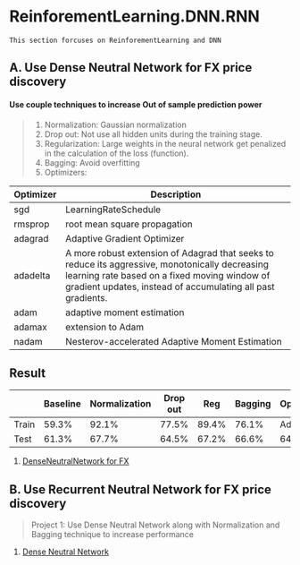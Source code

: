 # ReinforementLearning.DNN.RNN
```
This section forcuses on ReinforementLearning and DNN 
```
## A. Use Dense Neutral Network for FX price discovery
#### Use couple techniques to increase Out of sample prediction power
> 1. Normalization: Gaussian normalization
> 2. Drop out: Not use all hidden units during the training stage.
> 3. Regularization: Large weights in the neural network get penalized in the calculation of the loss (function).
> 4. Bagging: Avoid overfitting
> 5. Optimizers: 

| Optimizer   | Description               |
| ----------- | ------------------------- |
| sgd         | LearningRateSchedule      |
| rmsprop     | root mean square propagation        |
| adagrad     | Adaptive Gradient Optimizer        |
| adadelta    | A more robust extension of Adagrad that seeks to reduce its aggressive, monotonically decreasing learning rate based on a fixed moving window of gradient updates, instead of accumulating all past gradients.        |
| adam    | adaptive moment estimation        |
| adamax    | extension to Adam         |
| nadam    | Nesterov-accelerated Adaptive Moment Estimation        |

## Result

|       | Baseline| Normalization|Drop out| Reg| Bagging| Optimizer|
| ----- | -------- |------------|--------|----------|----------|------|
| Train      | 59.3% | 92.1% | 77.5% | 89.4% | 76.1% | Adam
| Test   | 61.3% |67.7%|64.5%|67.2% |66.6%| 64.7%|

1. [DenseNeutralNetwork for FX](HierarchicalRiskParity.ipynb)

## B. Use Recurrent Neutral Network for FX price discovery
> Project 1: Use Dense Neutral Network along with Normalization and Bagging technique to increase performance 
1. [Dense Neutral Network](Proj1_DNN_FX.ipynb)

